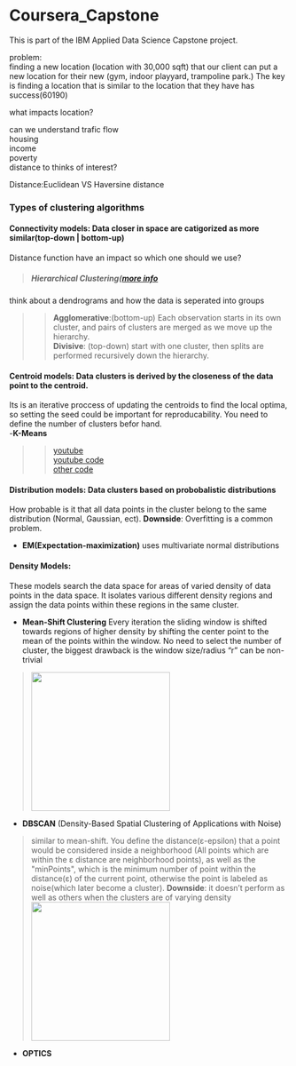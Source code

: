 # Coursera_Capstone

This is part of the IBM Applied Data Science Capstone project.


problem:  
finding a new location (location with 30,000 sqft) that our client can put a new location for their new (gym, indoor playyard, trampoline park.) The key is finding a location that is similar to the location that they have has success(60190)  

what impacts location?  

can we understand trafic flow  
housing  
income  
poverty   
distance to thinks of interest?    

Distance:Euclidean VS Haversine distance   


### Types of clustering algorithms  
  
#### Connectivity models: Data closer in space are catigorized as more similar(top-down | bottom-up)  
Distance function have an impact so which one should we use?   
> ##### Hierarchical Clustering([more info](https://stackabuse.com/hierarchical-clustering-with-python-and-scikit-learn/)
think about a dendrograms and how the data is seperated into groups  
>> **Agglomerative**:(bottom-up) Each observation starts in its own cluster, and pairs of clusters are merged as we move up the hierarchy.  
>> **Divisive**: (top-down) start with one cluster, then splits are performed recursively down the hierarchy.  

#### Centroid models: Data clusters is derived by the closeness of the data point to the centroid.   
Its is an iterative proccess of updating the centroids to find the local optima, so setting the seed could be important for reproducability. You need to define the number of clusters befor hand.   
-**K-Means**  
>>[youtube](https://www.youtube.com/watch?v=ZVhtchqHlHs)    
[youtube code](https://github.com/ardianumam/Machine-Learning-From-The-Scratch/blob/master/kernel_kMeansClustering.py)  
[other code](https://gist.github.com/mblondel/6230787)  

#### Distribution models: Data clusters based on probobalistic distributions
How probable is it that all data points in the cluster belong to the same distribution (Normal, Gaussian, ect). 
**Downside**: Overfitting is a common problem.
- **EM(Expectation-maximization)** uses multivariate normal distributions

#### Density Models:  
These models search the data space for areas of varied density of data points in the data space. It isolates various different density regions and assign the data points within these regions in the same cluster.
- **Mean-Shift Clustering** 
Every iteration the sliding window is shifted towards regions of higher density by shifting the center point to the mean of the points within the window. No need to select the number of cluster, the biggest drawback is the window size/radius “r” can be non-trivial
> <img src="https://cdn-images-1.medium.com/max/1000/1*bkFlVrrm4HACGfUzeBnErw.gif" width="250" height="250" />
- **DBSCAN** (Density-Based Spatial Clustering of Applications with Noise) 
> similar to mean-shift. You define the distance(ε-epsilon) that a point would be considered inside a neighborhood (All points which are within the ε distance are neighborhood points), as well as the "minPoints", which is the minimum number of point within the distance(ε) of the current point, otherwise the point is labeled as noise(which later become a cluster). 
> **Downside**: it doesn’t perform as well as others when the clusters are of varying density
> <img src="https://cdn-images-1.medium.com/max/1000/1*tc8UF-h0nQqUfLC8-0uInQ.gif" width="250" height="250" />
- **OPTICS**  

